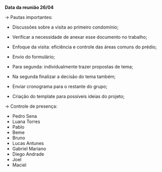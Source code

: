 **Data da reunião 26/04**

-> Pautas importantes:

- Discussões sobre a visita ao primeiro condomínio;

- Verificar a necessidade de anexar esse documento no trabalho;

- Enfoque da visita: eficiência e controle das áreas comuns do prédio;

- Envio do formulário;

- Para segunda: individualmente trazer propostas de tema;

- Na segunda finalizar a decisão do tema também;

- Enviar cronograma para o restante do grupo;

- Criação do template para possíveis ideias do projeto;

-> Controle de presença:

- Pedro Sena
- Luana Torres
- Pablo
- Beme
- Bruno
- Lucas Antunes
- Gabriel Mariano
- Diego Andrade
- Joel
- Maciel
